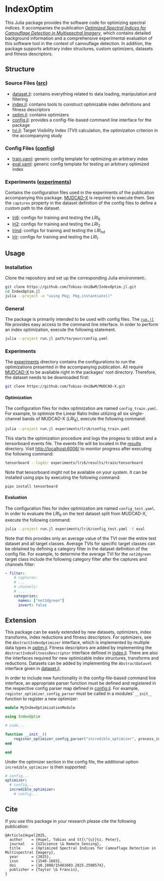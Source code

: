 # IndexOptim

This Julia package provides the software code for optimizing spectral indices. It accompanies the publication [_Optimized Spectral Indices for Camouflage Detection in Multispectral Imagery_](https://www.tandfonline.com/journals/tgrs20), which contains detailed background information and a comprehensive experimental evaluation of this software tool in the context of camouflage detection. In addition, the package supports arbitrary index structures, custom optimizers, datasets and fitness descriptors.

## Structure

### Source Files ([src](src))

- [dataset.jl](src/dataset.jl): contains everything related to data loading, manipulation and filtering
- [index.jl](src/index.jl): contains tools to construct optimizable index definitions and fitness descriptors
- [optim.jl](src/optim.jl): contains optimizers
- [config.jl](src/config.jl): provides a config-file-based command line interface for the package
- [tvi.jl](src/tvi.jl): Target Visibility Index (TVI) calculation, the optimization criterion in the accompanying study

### Config Files ([config](config))

- [train.yaml](config/train.yaml): generic config template for optimizing an arbitrary index
- [eval.yaml](config/eval.yaml): generic config template for testing an arbitrary optimized index

### Experiments ([experiments](experiments))

Contains the configuration files used in the experiments of the publication accompanying this package. [MUDCAD-X](https://github.com/Tobias-UniBwM/MUDCAD-X) is required to execute them. See the `captures` property in the dataset definition of the config files to define a custom path to the dataset.

- [lri6](experiments/lri6/): configs for training and testing the $LRI_6$
- [lri2](experiments/lri2/): configs for training and testing the $LRI_2$
- [lrind](experiments/lrind/): configs for training and testing the $LRI_{nd}$
- [lrir](experiments/lrir/): configs for training and testing the $LRI_r$

## Usage

### Installation

Clone the repository and set up the corresponding Julia environment:.

```sh
git clone https://github.com/Tobias-UniBwM/IndexOptim.jl.git
cd IndexOptim.jl
julia --project -e "using Pkg; Pkg.instantiate()"
```

### General

The package is primarily intended to be used with config files. The [`run.jl`](run.jl) file provides easy access to the command line interface. In order to perform an index optimization, execute the following statement.
```sh
julia --project run.jl path/to/your/config.yaml
```
### Experiments

The [experiments](experiments/) directory contains the configurations to run the optimizations presented in the accompanying publication. All require [MUDCAD-X](https://github.com/Tobias-UniBwM/MUDCAD-X) to be available right in the packages' root directory. Therefore, the dataset needs to be downloaded first:
```sh
git clone https://github.com/Tobias-UniBwM/MUDCAD-X.git
```

#### Optimization

The configuration files for index optimization are named `config_train.yaml`. For example, to optimize the Linear Ratio Index utilizing all six single-channel bands of MUDCAD-X ($LRI_6$), execute the following command:
```sh
julia --project run.jl experiments/lri6/config_train.yaml
```
This starts the optimization procedure and logs the progess to stdout and a tensorboard events file. The events file will be located in the [results](experiments/lri6/results/train/) directory. Visit [http://localhost:6006/](http://localhost:6006/) to monitor progress after executing the following command:
```sh
tensorboard --logdir experiments/lri6/results/train/tensorboard
```
Note that tensorboard might not be available on your system. It can be installed using pipx by executing the following command:
```sh
pipx install tensorboard
```

#### Evaluation

The configuration files for index optimization are named `config_test.yaml`. In order to evaluate the $LRI_6$ on the test dataset split from MUDCAD-X, execute the following command:
```sh
julia --project run.jl experiments/lri6/config_test.yaml -t eval
```
Note that this provides only an average value of the TVI over the entire test dataset and all target classes. Average TVIs for specific target classes can be obtained by defining a category filter in the dataset definition of the config file. For example, to determine the average TVI for the `net2dgreen` target class include the following category filter after the captures and channels filter:
```yaml
- filter:
    # captures:
    # ...
    # channels:
    # ...
    categories:
      names: ["net2dgreen"]
      invert: false
```

## Extension

This package can be easily extended by new datasets, optimizers, index transforms, index reductions and fitness descriptors. For optimizers, see the `AbstractIndexOptimizer` interface, which is implemented by multiple data types in [optim.jl](src/optim.jl). Fitness descriptors are added by implementing the `AbstractIndexFitnessDescriptor` interface defined in [index.jl](src/index.jl). There are also the interfaces required for new optimizable index structures, transforms and reductions. Datasets can be added by implementing the `AbstractDataset` interface given in [dataset.jl](src/dataset.jl).

In order to include new functionality in the config-file-based command line interface, an appropriate parser function must be defined and registered in the respective config parser map defined in [config.jl](src/config.jl). For example, `register_optimizer_config_parser` must be called in a modules' `__init__` function to register a new optimizer:

```julia
module MyIndexOptimizationModule

using IndexOptim

# code...

function __init__()
    register_optimizer_config_parser("incredible_optimizer", process_incredible_optimizer_config)
end

end
```

Under the optimizer section in the config file, the additional option `incredible_optimizer` is then supported:
```yaml
# config...
optimizer:
  # config...
  incredible_optimizer:
    # config...
```

## Cite

If you use this package in your research please cite the following publication:
```
@Article{Hupel2025,
  author    = {Hupel, Tobias and St{\"{u}}tz, Peter},
  journal   = {GIScience \& Remote Sensing},
  title     = {Optimized Spectral Indices for Camouflage Detection in Multispectral Imagery},
  year      = {2025},
  issn      = {1548-1603},
  doi       = {10.1080/15481603.2025.2508574},
  publisher = {Taylor \& Francis},
}
```